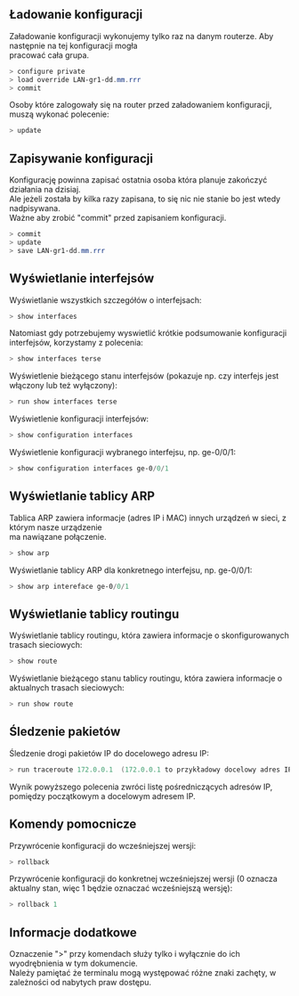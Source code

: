 ## Ładowanie konfiguracji

Załadowanie konfiguracji wykonujemy tylko raz na danym routerze. Aby następnie na tej konfiguracji mogła\
pracować cała grupa. 
```ps1
> configure private
> load override LAN-gr1-dd.mm.rrr
> commit
```
Osoby które zalogowały się na router przed załadowaniem konfiguracji, muszą wykonać polecenie:
```ps1
> update
```

## Zapisywanie konfiguracji

Konfigurację powinna zapisać ostatnia osoba która planuje zakończyć działania na dzisiaj.\
Ale jeżeli została by kilka razy zapisana, to się nic nie stanie bo jest wtedy nadpisywana.\
Ważne aby zrobić "commit" przed zapisaniem konfiguracji.
```ps1
> commit
> update
> save LAN-gr1-dd.mm.rrr
```

## Wyświetlanie interfejsów
Wyświetlanie wszystkich szczegółów o interfejsach:
```ps1
> show interfaces
```
Natomiast gdy potrzebujemy wyswietlić krótkie podsumowanie konfiguracji interfejsów, korzystamy z polecenia:
```ps1
> show interfaces terse
```
Wyświetlenie bieżącego stanu interfejsów (pokazuje np. czy interfejs jest włączony lub też wyłączony): 
```ps1
> run show interfaces terse
```
Wyświetlenie konfiguracji interfejsów:
```ps1
> show configuration interfaces
```
Wyświetlenie konfiguracji wybranego interfejsu, np. ge-0/0/1:
```ps1
> show configuration interfaces ge-0/0/1 
```

## Wyświetlanie tablicy ARP
Tablica ARP zawiera informacje (adres IP i MAC) innych urządzeń w sieci, z którym nasze urządzenie\
ma nawiązane połączenie.
```ps1
> show arp
```
Wyświetlanie tablicy ARP dla konkretnego interfejsu, np. ge-0/0/1:
```ps1
> show arp intereface ge-0/0/1
```

## Wyświetlanie tablicy routingu
Wyświetlanie tablicy routingu, która zawiera informacje o skonfigurowanych trasach sieciowych:
```ps1
> show route
```
Wyświetlanie bieżącego stanu tablicy routingu, która zawiera informacje o aktualnych trasach sieciowych:
```ps1
> run show route
```

## Śledzenie pakietów
Śledzenie drogi pakietów IP do docelowego adresu IP:
```ps1
> run traceroute 172.0.0.1  (172.0.0.1 to przykładowy docelowy adres IP)
```
Wynik powyższego polecenia zwróci listę pośredniczących adresów IP, pomiędzy początkowym a docelowym adresem IP.

## Komendy pomocnicze
Przywrócenie konfiguracji do wcześniejszej wersji:
```ps1
> rollback
```
Przywrócenie konfiguracji do konkretnej wcześniejszej wersji (0 oznacza aktualny stan, więc 1 będzie oznaczać wcześniejszą wersję):
```ps1
> rollback 1
```

## Informacje dodatkowe
Oznaczenie ">" przy komendach służy tylko i wyłącznie do ich wyodrębnienia w tym dokumencie.\
Należy pamiętać że terminalu mogą występować różne znaki zachęty, w zależności od nabytych praw dostępu.